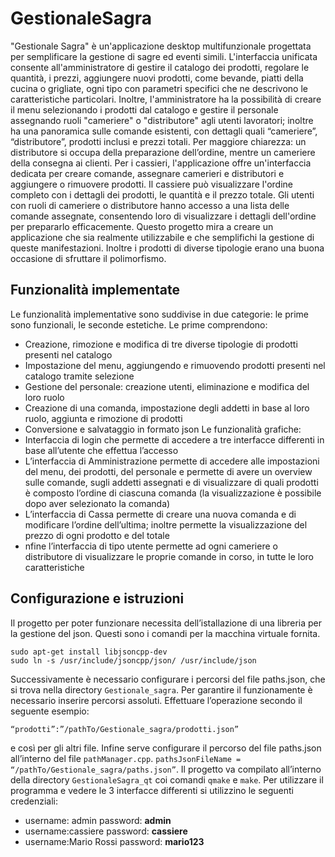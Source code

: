 # GestionaleSagra
"Gestionale Sagra" è un'applicazione desktop multifunzionale progettata per semplificare la gestione di sagre ed eventi simili. L'interfaccia unificata consente all'amministratore di gestire il catalogo dei prodotti, regolare le quantità, i prezzi, aggiungere nuovi prodotti, come bevande, piatti della cucina o grigliate, ogni tipo con parametri specifici che ne descrivono le caratteristiche particolari.
Inoltre, l'amministratore ha la possibilità di creare il menu selezionando i prodotti dal catalogo e gestire il personale assegnando ruoli "cameriere" o "distributore" agli utenti lavoratori; inoltre ha una panoramica sulle comande esistenti, con dettagli quali “cameriere”, “distributore”, prodotti inclusi e prezzi totali.
Per maggiore chiarezza: un distributore si occupa della preparazione dell’ordine, mentre un cameriere della consegna ai clienti.
Per i cassieri, l'applicazione offre un'interfaccia dedicata per creare comande, assegnare camerieri e distributori e aggiungere o rimuovere prodotti. Il cassiere può visualizzare l'ordine completo con i dettagli dei prodotti, le quantità e il prezzo totale.
Gli utenti con ruoli di cameriere o distributore hanno accesso a una lista delle comande assegnate, consentendo loro di visualizzare i dettagli dell'ordine per prepararlo efficacemente.
Questo progetto mira a  creare un applicazione che sia realmente utilizzabile e che semplifichi la gestione di queste manifestazioni. Inoltre i prodotti di diverse tipologie erano una buona occasione di sfruttare il polimorfismo.

## Funzionalità implementate
Le funzionalità implementative sono suddivise in due categorie: le prime sono funzionali, le seconde estetiche.
Le prime comprendono:
- Creazione, rimozione e modifica di tre diverse tipologie di prodotti presenti nel catalogo
- Impostazione del menu, aggiungendo e rimuovendo prodotti presenti nel catalogo tramite selezione
- Gestione del personale: creazione utenti, eliminazione e modifica del loro ruolo
- Creazione di una comanda, impostazione degli addetti in base al loro ruolo, aggiunta e rimozione di prodotti
- Conversione e salvataggio in formato json
Le funzionalità grafiche:
- Interfaccia di login che permette di accedere a tre interfacce differenti in base all’utente che effettua l’accesso
- L’interfaccia di Amministrazione permette di accedere alle impostazioni del menu, dei prodotti, del personale e permette di avere un overview sulle comande, sugli addetti assegnati e di visualizzare di quali prodotti è composto l’ordine di ciascuna comanda (la visualizzazione è possibile dopo aver selezionato la comanda)
- L’interfaccia di Cassa permette di creare una nuova comanda e di modificare l’ordine dell’ultima; inoltre permette la visualizzazione del prezzo di ogni prodotto e del totale
- nfine l’interfaccia di tipo utente permette ad ogni cameriere o distributore di visualizzare le proprie comande in corso, in tutte le loro caratteristiche

## Configurazione e istruzioni
Il progetto per poter funzionare necessita dell’istallazione di una libreria per la gestione del json. Questi sono i comandi per la macchina virtuale fornita.
```
sudo apt-get install libjsoncpp-dev
sudo ln -s /usr/include/jsoncpp/json/ /usr/include/json
```
Successivamente è necessario configurare i percorsi del file paths.json, che si trova nella directory `Gestionale_sagra`.
Per garantire il funzionamente è necessario inserire percorsi assoluti.
Effettuare l’operazione secondo il seguente esempio:
```
“prodotti”:”/pathTo/Gestionale_sagra/prodotti.json”
```
e così per gli altri file. Infine serve configurare il percorso del file paths.json all’interno del file `pathManager.cpp`.
`pathsJsonFileName = “/pathTo/Gestionale_sagra/paths.json”`.
Il progetto va compilato all’interno della directory `GestionaleSagra_qt` coi comandi `qmake` e `make`.
Per utilizzare il programma e vedere le 3 interfacce differenti si utilizzino le seguenti credenziali:
- username: admin password: **admin**
- username:cassiere password: **cassiere**
- username:Mario Rossi password: **mario123**
